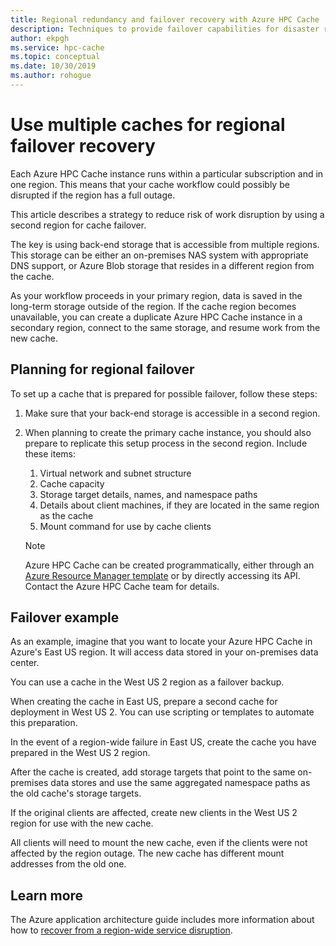 ```yaml
---
title: Regional redundancy and failover recovery with Azure HPC Cache
description: Techniques to provide failover capabilities for disaster recovery with Azure HPC Cache 
author: ekpgh
ms.service: hpc-cache
ms.topic: conceptual
ms.date: 10/30/2019
ms.author: rohogue
---
```


# Use multiple caches for regional failover recovery

Each Azure HPC Cache instance runs within a particular subscription and in one region. This means that your cache workflow could possibly be disrupted if the region has a full outage.

This article describes a strategy to reduce risk of work disruption by using a second region for cache failover.

The key is using back-end storage that is accessible from multiple regions. This storage can be either an on-premises NAS system with appropriate DNS support, or Azure Blob storage that resides in a different region from the cache.

As your workflow proceeds in your primary region, data is saved in the long-term storage outside of the region. If the cache region becomes unavailable, you can create a duplicate Azure HPC Cache instance in a secondary region, connect to the same storage, and resume work from the new cache.

## Planning for regional failover

To set up a cache that is prepared for possible failover, follow these steps:

1. Make sure that your back-end storage is accessible in a second region.
1. When planning to create the primary cache instance, you should also prepare to replicate this setup process in the second region. Include these items:

   1. Virtual network and subnet structure
   1. Cache capacity
   1. Storage target details, names, and namespace paths
   1. Details about client machines, if they are located in the same region as the cache
   1. Mount command for use by cache clients

   > [!NOTE]
   > Azure HPC Cache can be created programmatically, either through an [Azure Resource Manager template](../azure-resource-manager/template-deployment-overview.md) or by directly accessing its API. Contact the Azure HPC Cache team for details.

## Failover example

As an example, imagine that you want to locate your Azure HPC Cache in Azure's East US region. It will access data stored in your on-premises data center.

You can use a cache in the West US 2 region as a failover backup.

When creating the cache in East US, prepare a second cache for deployment in West US 2. You can use scripting or templates to automate this preparation.

In the event of a region-wide failure in East US, create the cache you have prepared in the West US 2 region.

After the cache is created, add storage targets that point to the same on-premises data stores and use the same aggregated namespace paths as the old cache's storage targets.

If the original clients are affected, create new clients in the West US 2 region for use with the new cache.

All clients will need to mount the new cache, even if the clients were not affected by the region outage. The new cache has different mount addresses from the old one.

## Learn more

The Azure application architecture guide includes more information about how to [recover from a region-wide service disruption](<https://docs.microsoft.com/azure/architecture/resiliency/recovery-loss-azure-region>).
<!-- this should be an internal link instead of a URL but I can't find the tree  -->
